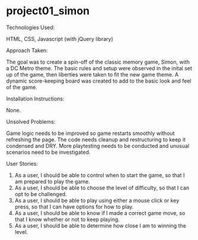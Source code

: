 # project01_simon

Technologies Used:

HTML, CSS, Javascript (with jQuery library)


Approach Taken:

The goal was to create a spin-off of the classic memory game, Simon, with a DC Metro theme.  The basic rules and setup were observed in the inital set up of the game, then liberties were taken to fit the new game theme.  A dynamic score-keeping board was created to add to the basic look and feel of the game.


Installation Instructions:

None.

Unsolved Problems:

Game logic needs to be improved so game restarts smoothly without refreshing the page.  The code needs cleanup and restructuring to keep it condensed and DRY.  More playtesting needs to be conducted and unusual scenarios need to be investigated.  

User Stories:

1.  As a user, I should be able to control when to start the game, so that I am prepared to play the game.
2.  As a user, I should be able to choose the level of difficulty, so that I can opt to be challenged.
3.  As a user, I should be able to play using either a mouse click or key press, so that I can have options for how to play.
4.  As a user, I should be able to know if I made a correct game move, so that I know whether or not to keep playing.
5.  As a user, I should be able to determine how close I am to winning the level.